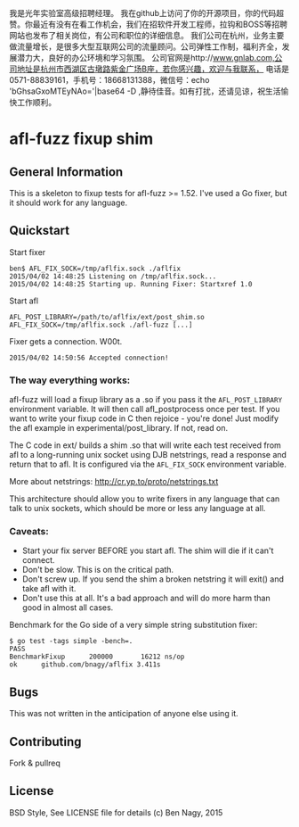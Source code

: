 我是光年实验室高级招聘经理。
我在github上访问了你的开源项目，你的代码超赞。你最近有没有在看工作机会，我们在招软件开发工程师，拉钩和BOSS等招聘网站也发布了相关岗位，有公司和职位的详细信息。
我们公司在杭州，业务主要做流量增长，是很多大型互联网公司的流量顾问。公司弹性工作制，福利齐全，发展潜力大，良好的办公环境和学习氛围。
公司官网是http://www.gnlab.com,公司地址是杭州市西湖区古墩路紫金广场B座，若你感兴趣，欢迎与我联系，
电话是0571-88839161，手机号：18668131388，微信号：echo 'bGhsaGxoMTEyNAo='|base64 -D ,静待佳音。如有打扰，还请见谅，祝生活愉快工作顺利。

# afl-fuzz fixup shim

## General Information

This is a skeleton to fixup tests for afl-fuzz >= 1.52. I've used a Go fixer,
but it should work for any language.

## Quickstart

Start fixer
```
ben$ AFL_FIX_SOCK=/tmp/aflfix.sock ./aflfix
2015/04/02 14:48:25 Listening on /tmp/aflfix.sock...
2015/04/02 14:48:25 Starting up. Running Fixer: Startxref 1.0
```

Start afl
```
AFL_POST_LIBRARY=/path/to/aflfix/ext/post_shim.so AFL_FIX_SOCK=/tmp/aflfix.sock ./afl-fuzz [...]
```

Fixer gets a connection. W00t.
```
2015/04/02 14:50:56 Accepted connection!
```

### The way everything works:

afl-fuzz will load a fixup library as a .so if you pass it the
`AFL_POST_LIBRARY` environment variable. It will then call afl_postprocess
once per test. If you want to write your fixup code in C then rejoice - you're
done! Just modify the afl example in experimental/post_library. If not, read
on.

The C code in ext/ builds a shim .so that will write each test received from
afl to a long-running unix socket using DJB netstrings, read a response and
return that to afl. It is configured via the `AFL_FIX_SOCK` environment
variable.

More about netstrings: http://cr.yp.to/proto/netstrings.txt

This architecture should allow you to write fixers in any language that can
talk to unix sockets, which should be more or less any language at all.

### Caveats:

- Start your fix server BEFORE you start afl. The shim will die if it can't
  connect.
- Don't be slow. This is on the critical path.
- Don't screw up. If you send the shim a broken netstring it will exit() and
  take afl with it.
- Don't use this at all. It's a bad approach and will do more harm than good
  in almost all cases.

Benchmark for the Go side of a very simple string substitution fixer:
```
$ go test -tags simple -bench=.
PASS
BenchmarkFixup	    200000	     16212 ns/op
ok  	github.com/bnagy/aflfix	3.411s
```

## Bugs

This was not written in the anticipation of anyone else using it.

## Contributing

Fork & pullreq

## License

BSD Style, See LICENSE file for details
(c) Ben Nagy, 2015
